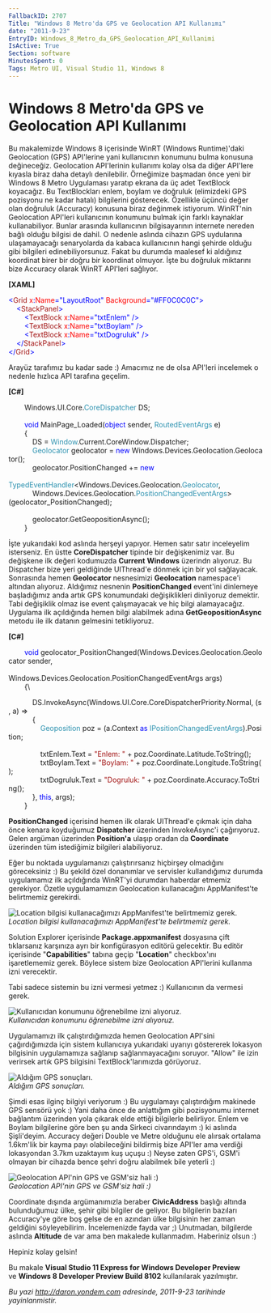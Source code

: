 ```yaml
---
FallbackID: 2707
Title: "Windows 8 Metro'da GPS ve Geolocation API Kullanımı"
date: "2011-9-23"
EntryID: Windows_8_Metro_da_GPS_Geolocation_API_Kullanimi
IsActive: True
Section: software
MinutesSpent: 0
Tags: Metro UI, Visual Studio 11, Windows 8
---
```

# Windows 8 Metro'da GPS ve Geolocation API Kullanımı
Bu makalemizde Windows 8 içerisinde WinRT (Windows Runtime)'daki
Geolocation (GPS) API'lerine yani kullanıcının konumunu bulma konusuna
değineceğiz. Geolocation API'lerinin kullanımı kolay olsa da diğer
API'lere kıyasla biraz daha detaylı denilebilir. Örneğimize başmadan
önce yeni bir Windows 8 Metro Uygulaması yaratıp ekrana da üç adet
TextBlock koyacağız. Bu TextBlockları enlem, boylam ve doğruluk
(elimizdeki GPS pozisyonu ne kadar hatalı) bilgilerini gösterecek.
Özellikle üçüncü değer olan doğruluk (Accuracy) konusuna biraz değinmek
istiyorum. WinRT'nin Geolocation API'leri kullanıcının konumunu bulmak
için farklı kaynaklar kullanabiliyor. Bunlar arasında kullanıcının
bilgisayarının internete nereden bağlı olduğu bilgisi de dahil. O
nedenle aslında cihazın GPS uydularına ulaşamayacağı senaryolarda da
kabaca kullanıcının hangi şehirde olduğu gibi bilgileri
edinebiliyorsunuz. Fakat bu durumda maalesef ki aldığınız koordinat
birer bir doğru bir koordinat olmuyor. İşte bu doğruluk miktarını bize
Accuracy olarak WinRT API'leri sağlıyor.

**[XAML]**

<span style="color:blue;">\<</span><span
style="color:#a31515;">Grid</span><span
style="color:red;"> x</span><span style="color:blue;">:</span><span
style="color:red;">Name</span><span
style="color:blue;">="LayoutRoot"</span><span
style="color:red;"> Background</span><span
style="color:blue;">="\#FF0C0C0C"\></span>\
 <span style="color:#a31515;">    </span><span
style="color:blue;">\<</span><span
style="color:#a31515;">StackPanel</span><span
style="color:blue;">\></span>\
 <span style="color:#a31515;">        </span><span
style="color:blue;">\<</span><span
style="color:#a31515;">TextBlock</span><span
style="color:red;"> x</span><span style="color:blue;">:</span><span
style="color:red;">Name</span><span
style="color:blue;">="txtEnlem" /\></span>\
 <span style="color:#a31515;">        </span><span
style="color:blue;">\<</span><span
style="color:#a31515;">TextBlock</span><span
style="color:red;"> x</span><span style="color:blue;">:</span><span
style="color:red;">Name</span><span
style="color:blue;">="txtBoylam" /\></span>\
 <span style="color:#a31515;">        </span><span
style="color:blue;">\<</span><span
style="color:#a31515;">TextBlock</span><span
style="color:red;"> x</span><span style="color:blue;">:</span><span
style="color:red;">Name</span><span
style="color:blue;">="txtDogruluk" /\></span>\
 <span style="color:#a31515;">    </span><span
style="color:blue;">\</</span><span
style="color:#a31515;">StackPanel</span><span
style="color:blue;">\></span>\
 <span style="color:blue;">\</</span><span
style="color:#a31515;">Grid</span><span style="color:blue;">\></span>

Arayüz tarafımız bu kadar sade :) Amacımız ne de olsa API'leri incelemek
o nedenle hızlıca API tarafına geçelim.

**[C\#]**

        Windows.UI.Core.<span
style="color:#2b91af;">CoreDispatcher</span> DS;\
\
        <span style="color:blue;">void</span> MainPage\_Loaded(<span
style="color:blue;">object</span> sender, <span
style="color:#2b91af;">RoutedEventArgs</span> e)\
         {\
            DS = <span
style="color:#2b91af;">Window</span>.Current.CoreWindow.Dispatcher;\
             <span
style="color:#2b91af;">Geolocator</span> geolocator = <span
style="color:blue;">new</span> Windows.Devices.Geolocation.Geolocator();\
             geolocator.PositionChanged += <span
style="color:blue;">new</span> <span style="color:#2b91af;">\
                           
TypedEventHandler</span>\<Windows.Devices.Geolocation.<span
style="color:#2b91af;">Geolocator</span>, \
            Windows.Devices.Geolocation.<span
style="color:#2b91af;">PositionChangedEventArgs</span>\>(geolocator\_PositionChanged);\
\
            geolocator.GetGeopositionAsync();\
        }

İşte yukarıdaki kod aslında herşeyi yapıyor. Hemen satır satır
inceleyelim isterseniz. En üstte **CoreDispatcher** tipinde bir
değişkenimiz var. Bu değişkene ilk değeri kodumuzda **Current**
**Windows** üzerindn alıyoruz. Bu Dispatcher bize yeri geldiğinde
UIThread'e dönmek için bir yol sağlayacak. Sonrasında hemen
**Geolocator** nesnesimizi **Geolocation** namespace'i altından
alıyoruz. Aldığımız nesnenin **PositionChanged** event'ini dinlemeye
başladığımız anda artık GPS konumundaki değişiklikleri dinliyoruz
demektir. Tabi değişiklik olmaz ise event çalışmayacak ve hiç bilgi
alamayacağız. Uygulama ilk açıldığında hemen bilgi alabilmek adına
**GetGeopositionAsync** metodu ile ilk datanın gelmesini tetikliyoruz.

**[C\#]**

        <span
style="color:blue;">void</span> geolocator\_PositionChanged(Windows.Devices.Geolocation.Geolocator sender, \
                           
Windows.Devices.Geolocation.PositionChangedEventArgs args)\
        {\

            DS.InvokeAsync(Windows.UI.Core.CoreDispatcherPriority.Normal, (s, a) =\>\
             {\
                <span
style="color:#2b91af;">Geoposition</span> poz = (a.Context <span
style="color:blue;">as</span> <span
style="color:#2b91af;">IPositionChangedEventArgs</span>).Position;\
\
                txtEnlem.Text = <span
style="color:#a31515;">"Enlem: "</span> + poz.Coordinate.Latitude.ToString();\
                 txtBoylam.Text = <span
style="color:#a31515;">"Boylam: "</span> + poz.Coordinate.Longitude.ToString();\
                 txtDogruluk.Text = <span
style="color:#a31515;">"Dogruluk: "</span> + poz.Coordinate.Accuracy.ToString();\
             }, <span style="color:blue;">this</span>, args);\
        }

**PositionChanged** içerisind hemen ilk olarak UIThread'e çıkmak için
daha önce kenara koyduğumuz **Dispatcher** üzerinden InvokeAsync'i
çağırıyoruz. Gelen argüman üzerinden **Position'a** ulaşıp oradan da
**Coordinate** üzerinden tüm istediğimiz bilgileri alabiliyoruz.

Eğer bu noktada uygulamanızı çalıştırırsanız hiçbirşey olmadığını
göreceksiniz :) Bu şekild özel donanımlar ve servisler kullandığımız
durumda uygulamamız ilk açıldığında WinRT'yi durumdan haberdar etmemiz
gerekiyor. Özetle uygulamamızın Geolocation kullanacağını AppManifest'te
belirtmemiz gerekirdi.

![Location bilgisi kullanacağımızı AppManifest'te belirtmemiz
gerek.](media/Windows_8_Metro_da_GPS_Geolocation_API_Kullanimi/geolocation1.png)\
*Location bilgisi kullanacağımızı AppManifest'te belirtmemiz gerek.*

Solution Explorer içerisinde **Package.appxmanifest** dosyasına çift
tıklarsanız karşınıza ayrı bir konfigürasyon editörü gelecektir. Bu
editör içerisinde "**Capabilities**" tabına geçip "**Location**"
checkbox'ını işaretlememiz gerek. Böylece sistem bize Geolocation
API'lerini kullanma izni verecektir.

Tabi sadece sistemin bu izni vermesi yetmez :) Kullanıcının da vermesi
gerek.

![Kullanıcıdan konumunu öğrenebilme izni
alıyoruz.](media/Windows_8_Metro_da_GPS_Geolocation_API_Kullanimi/geolocation2.png)\
*Kullanıcıdan konumunu öğrenebilme izni alıyoruz.*

Uygulamamızı ilk çalıştırdığımızda hemen Geolocation API'sini
çağırdığımızda için sistem kullanıcıya yukarıdaki uyarıyı göstererek
lokasyon bilgisinin uygulamamıza sağlanıp sağlanmayacağını soruyor.
"Allow" ile izin verirsek artık GPS bilgisini TextBlock'larımızda
görüyoruz.

![Aldığım GPS
sonuçları.](media/Windows_8_Metro_da_GPS_Geolocation_API_Kullanimi/geolocation3.png)\
*Aldığım GPS sonuçları.*

Şimdi esas ilginç bilgiyi veriyorum :) Bu uygulamayı çalıştırdığım
makinede GPS sensörü yok :) Yani daha önce de anlattığım gibi
pozisyonumu internet bağlantım üzerinden yola çıkarak elde ettiği
bilgilerle belirliyor. Enlem ve Boylam bilgilerine göre ben şu anda
Sirkeci civarındayım :) ki aslında Şişli'deyim. Accuracy değeri Double
ve Metre olduğunu ele alırsak ortalama 1.6km'lik bir kayma payı
olabileceğini bildirmiş bize API'ler ama verdiği lokasyondan 3.7km
uzaktayım kuş uçuşu :) Neyse zaten GPS'i, GSM'i olmayan bir cihazda
bence şehri doğru alabilmek bile yeterli :)

![Geolocation API'nin GPS ve GSM'siz hali
:)](media/Windows_8_Metro_da_GPS_Geolocation_API_Kullanimi/geolocation4.jpg)\
*Geolocation API'nin GPS ve GSM'siz hali :)*

Coordinate dışında argümanımızla beraber **CivicAddress** başlığı
altında bulunduğumuz ülke, şehir gibi bilgiler de geliyor. Bu bilgilerin
bazıları Accuracy'ye göre boş gelse de en azından ülke bilgisinin her
zaman geldiğini söyleyebilirim. İncelemenizde fayda var ;) Unutmadan,
bilgilerde aslında **Altitude** de var ama ben makalede kullanmadım.
Haberiniz olsun :)

Hepiniz kolay gelsin!

Bu makale **Visual Studio 11 Express for Windows Developer Preview**\
ve **Windows 8 Developer Preview Build 8102** kullanılarak yazılmıştır.



*Bu yazi http://daron.yondem.com adresinde, 2011-9-23 tarihinde yayinlanmistir.*
